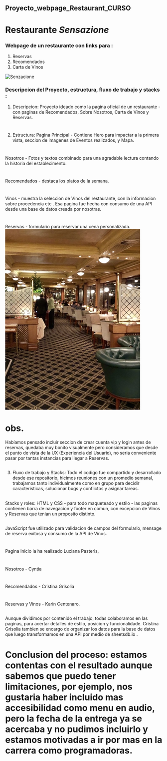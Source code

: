 ﻿## Proyecto_webpage_Restaurant_CURSO
 # Restaurante *Sensazione*
 ### Webpage de un restaurante con links para :
 1. Reservas
 2. Recomendados
 3. Carta de Vinos
 
 
 
 ![Senzacione](https://cdn-3.expansion.mx/dims4/default/c0f0051/2147483647/strip/true/crop/1100x619+0+0/resize/1200x675!/format/webp/quality/90/?url=https%3A%2F%2Fcherry-brightspot.s3.amazonaws.com%2F89%2F3f%2F4fb2418b44e69e993cc3692c5e18%2F170307113858-london-oldest-restaurants-wiltons-interior-super-169.jpg)
 ### Descripcion del Proyecto, estructura, fluxo de trabajo y stacks :
 1. Descripcion:
 Proyecto ideado como la pagina oficial de un restaurante - con paginas de Recomendados, Sobre Nosotros, Carta de Vinos y Reservas. 
 #
 2. Estructura:
 Pagina Principal - Contiene Hero para impactar a la primera vista, seccion de imagenes de Eventos realizados, y Mapa.
 #
 Nosotros - Fotos y textos combinado para una agradable lectura contando la historia del establecimento. 
 #
 Recomendados - destaca los platos de la semana. 
 #
 Vinos - muestra la seleccion de Vinos del restaurante, con la informacion sobre procedencia etc . Esa pagina fue hecha con consumo de una API desde una base de datos creada por nosotras.
 #
 Reservas - formulario para reservar una cena personalizada. 
 ![Fotos](img\fotocard.jpeg)
 # obs.
 Habíamos pensado incluir seccion de crear cuenta vip y login antes de reservas, quedaba muy bonito visualmente pero consideramos que desde el punto de vista de la UX (Experiencia del Usuario), no seria conveniente pasar por tantas instancias para llegar a Reservas. 
 ##
 3. Fluxo de trabajo y Stacks:
 Todo el codigo fue compartido y desarrollado desde ese repositorio, hicimos reuniones con un promedio semanal, trabajamos tanto individualmente como en grupo para decidir caracteristicas, solucionar bugs y conflictos y asignar tareas. 
 ##
 Stacks y roles:
 HTML y CSS - para todo maqueteado y estilo - las paginas contienen barra de navegacion y footer en comun, con excepcion de VInos y Reservas que tenian un proposito distinto.
 ##
 JavaScript fue utilizado para validacion de campos del formulario, mensage de reserva exitosa y consumo de la API de Vinos.
 #
 Pagina Inicio la ha realizado Luciana Pasteris, 
 #
 Nosotros - Cyntia
 #
 Recomendados - Cristina Grisolia
  #
 Reservas y Vinos - Karin Centenaro.
 ##
 Aunque dividimos por contenido el trabajo, todas colaboramos en las paginas, para acertar detalles de estilo, posicion y funcionalidade. Cristina Grisolia tambien se encargo de organizar los datos para la base de datos que luego transformamos en una API por medio de sheetsdb.io .
 
 #  Conclusion del proceso: estamos contentas con el resultado aunque sabemos que puedo tener limitaciones, por ejemplo, nos gustaria haber incluido mas accesibilidad como menu en audio, pero la fecha de la entrega ya se acercaba y no pudimos incluirlo y estamos motivadas a ir por mas en la carrera como programadoras.
 

 
 
 
